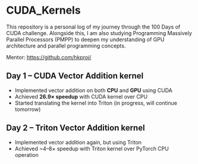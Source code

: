 # CUDA_Kernels

This repository is a personal log of my journey through the 100 Days of CUDA challenge. Alongside this, I am also studying Programming Massively Parallel Processors (PMPP) to deepen my understanding of GPU architecture and parallel programming concepts.

Mentor: https://github.com/hkproj/

## Day 1 – CUDA Vector Addition kernel

- Implemented vector addition on both **CPU** and **GPU** using CUDA  
- Achieved **26.9× speedup** with CUDA kernel over CPU
- Started translating the kernel into Triton (in progress, will continue tomorrow)

## Day 2 – Triton Vector Addition kernel

- Implemented vector addition again, but using Triton
- Achieved ~4–8× speedup with Triton kernel over PyTorch CPU operation
